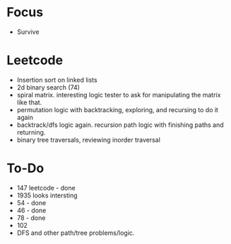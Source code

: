 # Focus
- Survive

# Leetcode
- Insertion sort on linked lists
- 2d binary search (74)
- spiral matrix. interesting logic tester to ask for manipulating the matrix like that. 
- permutation logic with backtracking, exploring, and recursing to do it again
- backtrack/dfs logic again. recursion path logic with finishing paths and returning. 
- binary tree traversals, reviewing inorder traversal

# To-Do
- 147 leetcode - done
- 1935 looks intersting
- 54 - done
- 46 - done
- 78 - done
- 102
- DFS and other path/tree problems/logic. 